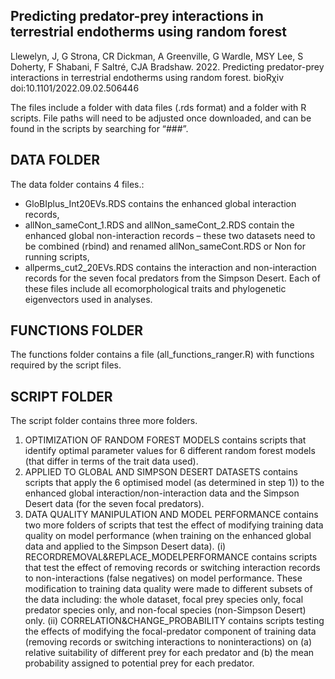 ## Predicting predator-prey interactions in terrestrial endotherms using random forest

Llewelyn, J, G Strona, CR Dickman, A Greenville, G Wardle, MSY Lee, S Doherty, F Shabani, F Saltré, CJA Bradshaw. 2022. Predicting predator-prey interactions in terrestrial endotherms using random forest. bioRχiv doi:10.1101/2022.09.02.506446

The files include a folder with data files (.rds format) and a folder with R scripts. File paths will need to be adjusted once downloaded, and can be found in the scripts by searching for “###”.

## DATA FOLDER
The data folder contains 4 files.:
-	GloBIplus_Int20EVs.RDS contains the enhanced global interaction records,
-	allNon_sameCont_1.RDS and allNon_sameCont_2.RDS contain the enhanced global non-interaction records – these two datasets need to be combined (rbind) and renamed allNon_sameCont.RDS or Non for running scripts,
-	allperms_cut2_20EVs.RDS contains the interaction and non-interaction records for the seven focal predators from the Simpson Desert.
Each of these files include all ecomorphological traits and phylogenetic eigenvectors used in analyses. 

## FUNCTIONS FOLDER
The functions folder contains a file (all_functions_ranger.R) with functions required by the script files.

## SCRIPT FOLDER
The script folder contains three more folders.
1)	OPTIMIZATION OF RANDOM FOREST MODELS
contains scripts that identify optimal parameter values for 6 different random forest models (that differ in terms of the trait data used).
2)	APPLIED TO GLOBAL AND SIMPSON DESERT DATASETS
contains scripts that apply the 6 optimised model (as determined in step 1)) to the enhanced global interaction/non-interaction data and the Simpson Desert data (for the seven focal predators).
3)	DATA QUALITY MANIPULATION AND MODEL PERFORMANCE
contains two more folders of scripts that test the effect of modifying training data quality on model performance (when training on the enhanced global data and applied to the Simpson Desert data).
(i)	RECORDREMOVAL&REPLACE_MODELPERFORMANCE
contains scripts that test the effect of removing records or switching interaction records to non-interactions (false negatives) on model performance. These modification to training data quality were made to different subsets of the data including: the whole dataset, focal prey species only, focal predator species only, and non-focal species (non-Simpson Desert) only.
(ii)	CORRELATION&CHANGE_PROBABILITY
contains scripts testing the effects of modifying the focal-predator component of training data (removing records or switching interactions to noninteractions) on (a) relative suitability of different prey for each predator and (b) the mean probability assigned to potential prey for each predator.


